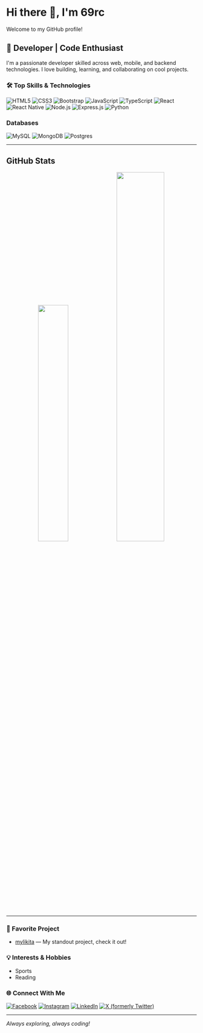 # Hi there 👋, I'm 69rc

Welcome to my GitHub profile!

## 🚀 Developer | Code Enthusiast

I'm a passionate developer skilled across web, mobile, and backend technologies. I love building, learning, and collaborating on cool projects.

### 🛠️ Top Skills & Technologies
![HTML5](https://img.shields.io/badge/html5-%23E34F26.svg?style=for-the-badge&logo=html5&logoColor=white)  ![CSS3](https://img.shields.io/badge/css3-%231572B6.svg?style=for-the-badge&logo=css3&logoColor=white)  ![Bootstrap](https://img.shields.io/badge/bootstrap-%238511FA.svg?style=for-the-badge&logo=bootstrap&logoColor=white) ![JavaScript](https://img.shields.io/badge/javascript-%23323330.svg?style=for-the-badge&logo=javascript&logoColor=%23F7DF1E)  ![TypeScript](https://img.shields.io/badge/typescript-%23007ACC.svg?style=for-the-badge&logo=typescript&logoColor=white)  ![React](https://img.shields.io/badge/react-%2320232a.svg?style=for-the-badge&logo=react&logoColor=%2361DAFB)  ![React Native](https://img.shields.io/badge/react_native-%2320232a.svg?style=for-the-badge&logo=react&logoColor=%2361DAFB)  ![Node.js](https://img.shields.io/badge/node.js-6DA55F?style=for-the-badge&logo=node.js&logoColor=white)  ![Express.js](https://img.shields.io/badge/express.js-%23404d59.svg?style=for-the-badge&logo=express&logoColor=%2361DAFB) ![Python](https://img.shields.io/badge/python-3670A0?style=for-the-badge&logo=python&logoColor=ffdd54)

### Databases
![MySQL](https://img.shields.io/badge/mysql-4479A1.svg?style=for-the-badge&logo=mysql&logoColor=white)  ![MongoDB](https://img.shields.io/badge/MongoDB-%234ea94b.svg?style=for-the-badge&logo=mongodb&logoColor=white)  ![Postgres](https://img.shields.io/badge/postgres-%23316192.svg?style=for-the-badge&logo=postgresql&logoColor=white)  

---


## GitHub Stats
<p align="center">
  <img src="https://github-readme-stats.vercel.app/api/top-langs/?username=69rc&hide_border=true&layout=compact" width="40%" />
  <img src="https://github-readme-stats.vercel.app/api?username=emitee&show_icons=true&count_private=true&hide_border=true" width="50%" />
</p>

---


### 🌟 Favorite Project
- [mylikita](https://github.com/69rc/mylikita) — My standout project, check it out!

### 💡 Interests & Hobbies
- Sports
- Reading

### 🌐 Connect With Me

[![Facebook](https://img.shields.io/badge/Facebook-%231877F2.svg?logo=Facebook&logoColor=white)](https://www.facebook.com/) [![Instagram](https://img.shields.io/badge/Instagram-%23E4405F.svg?logo=Instagram&logoColor=white)](https://www.instagram.com/) [![LinkedIn](https://img.shields.io/badge/LinkedIn-%230077B5.svg?logo=linkedin&logoColor=white)](https://linkedin.com/in/) [![X (formerly Twitter)](https://img.shields.io/badge/X-black.svg?logo=X&logoColor=white)](https://x.com/)  

---

*Always exploring, always coding!*
